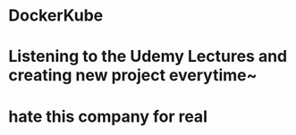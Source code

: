 # DockerKube
# Listening to the Udemy Lectures and creating new project everytime~
# hate this company for real
